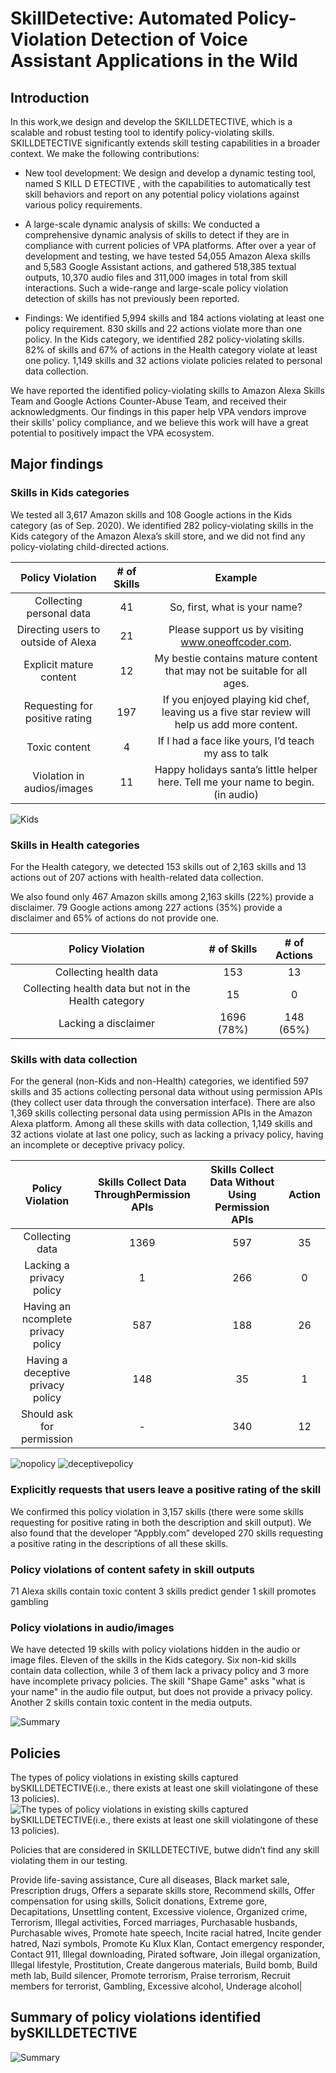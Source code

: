 # SkillDetective: Automated Policy-Violation Detection of Voice Assistant Applications in the Wild

## Introduction

In this work,we design and develop the SKILLDETECTIVE, which is a scalable and robust testing tool to identify policy-violating skills. SKILLDETECTIVE significantly extends skill testing capabilities in a broader context. We make the following contributions:

* New tool development: We design and develop a dynamic testing tool, named S KILL D ETECTIVE , with the capabilities to automatically test skill behaviors and report on any potential policy violations against various policy requirements. 

* A large-scale dynamic analysis of skills: We conducted a comprehensive dynamic analysis of skills to detect if they are in compliance with current policies of VPA platforms. After over a year of development and testing, we have tested 54,055 Amazon Alexa skills and 5,583 Google Assistant actions, and gathered 518,385 textual outputs, 10,370 audio files and 311,000 images in total from skill interactions. Such a wide-range and large-scale policy violation detection of skills has not previously been reported.

* Findings: We identified 5,994 skills and 184 actions violating at least one policy requirement. 830 skills and 22 actions violate more than one policy. In the Kids category, we identified 282 policy-violating skills. 82% of skills and 67% of actions in the Health category violate at least one policy. 1,149 skills and 32 actions violate policies related to personal data collection. 

We have reported the identified policy-violating skills to Amazon Alexa Skills Team and Google Actions Counter-Abuse Team, and received their acknowledgments. Our findings in this paper help VPA vendors improve their skills' policy compliance, and we believe this work will have a great potential to positively impact the VPA ecosystem.



## Major findings

### Skills in Kids categories

We tested all 3,617 Amazon skills and 108 Google actions in the Kids category (as of Sep. 2020). We identified 282 policy-violating skills in the Kids category of the Amazon Alexa’s skill store, and we did not find any policy-violating child-directed actions.

Policy Violation | # of Skills | Example |
:---: | :---: | :---:| 
Collecting personal data | 41 | So, first, what is your name? | 
Directing users to outside of Alexa | 21 | Please support us by visiting www.oneoffcoder.com. | 
Explicit mature content | 12 | My bestie contains mature content that may not be suitable for all ages. | 
Requesting for positive rating | 197 | If you enjoyed playing kid chef, leaving us a five star review will help us add more content. | 
Toxic content | 4 | If I had a face like yours, I’d teach my ass to talk | 
Violation in audios/images | 11 | Happy holidays santa’s little helper here. Tell me your name to begin. (in audio) | 

![Kids](https://github.com/skilldetective/skilldetective/blob/master/images/kids_with_permission.png)

### Skills in Health categories
For the Health category, we detected 153 skills out of 2,163 skills and 13 actions out of 207 actions with health-related data collection.

We also found only 467 Amazon skills among 2,163 skills (22%) provide a disclaimer. 79 Google actions among 227 actions (35%) provide a disclaimer and 65% of actions do not provide one.

Policy Violation | # of Skills | # of Actions |
:---: | :---: | :---:| 
Collecting health data | 153 | 13 | 
Collecting health data but not in the Health category| 15 | 0 | 
Lacking a disclaimer | 1696 (78%) | 148 (65%) | 


### Skills with data collection

For the general (non-Kids and non-Health) categories, we identified 597 skills and 35 actions collecting personal data  without using permission APIs (they collect user data through the conversation interface). There are also 1,369 skills collecting personal data using permission APIs in the Amazon Alexa platform. Among all these skills with data collection, 1,149 skills and 32 actions violate at last one policy, such as lacking a privacy policy, having an incomplete or deceptive privacy policy.

Policy Violation | Skills Collect Data ThroughPermission APIs | Skills Collect Data Without Using Permission APIs | Action |
:---: | :---: | :---:| :---:| 
Collecting data | 1369 | 597 | 35|
Lacking a privacy policy| 1 | 266 | 0 |
Having an ncomplete privacy policy | 587 | 188 |26|
Having a deceptive privacy policy |148|35|1|
Should ask for permission |-|340|12|

![nopolicy](https://github.com/skilldetective/skilldetective/blob/master/images/permission_no_policy2.png)
![deceptivepolicy](https://github.com/skilldetective/skilldetective/blob/master/images/deceptive_policy.png)


###  Explicitly requests that users leave a positive rating of the skill

We confirmed this policy violation in 3,157 skills (there were some skills requesting for positive rating in both the description and skill output). We also found that the developer “Appbly.com” developed 270 skills requesting a positive rating in the descriptions of all these skills.


###  Policy violations of content safety in skill outputs

71 Alexa skills contain toxic content
3 skills predict gender
1 skill promotes gambling

### Policy violations in audio/images

We have detected 19 skills with policy violations hidden in the audio or image files. Eleven of the skills in the Kids category. Six non-kid skills contain data collection, while 3 of them lack a privacy policy and 3 more have incomplete privacy policies. The skill "Shape Game" asks "what is your name" in the audio file output, but does not provide a privacy policy. Another 2 skills contain toxic content in the media outputs.

![Summary](https://github.com/skilldetective/skilldetective/blob/master/images/media_violation.png)

## Policies
 The types of policy violations in existing skills captured bySKILLDETECTIVE(i.e., there exists at least one skill violatingone of these 13 policies).
![ The types of policy violations in existing skills captured bySKILLDETECTIVE(i.e., there exists at least one skill violatingone of these 13 policies).](https://github.com/skilldetective/skilldetective/blob/master/images/policies.png)

Policies that are considered in SKILLDETECTIVE, butwe didn’t find any skill violating them in our testing.

Provide life-saving assistance, Cure all diseases, Black market sale, Prescription drugs, Offers a separate skills store, Recommend skills, Offer compensation for using skills, Solicit donations, Extreme gore, Decapitations, Unsettling content, Excessive violence, Organized crime,  Terrorism, Illegal activities, Forced marriages, Purchasable husbands, Purchasable wives, Promote hate speech, Incite racial hatred, Incite gender hatred, Nazi symbols, Promote Ku Klux Klan, Contact emergency responder, Contact 911, Illegal downloading, Pirated software, Join illegal organization, Illegal lifestyle, Prostitution, Create dangerous materials, Build bomb, Build meth lab, Build silencer, Promote terrorism, Praise terrorism, Recruit members for terrorist, Gambling, Excessive alcohol, Underage alcohol|


## Summary of policy violations identified bySKILLDETECTIVE
![Summary](https://github.com/skilldetective/skilldetective/blob/master/images/results.png)
